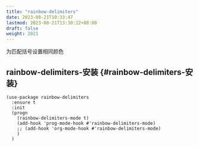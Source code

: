 ```yaml
---
title: "rainbow-delimiters"
date: 2023-08-21T10:33:47
lastmod: 2023-08-21T13:30:22+08:00
draft: false
weight: 2021
---
```


为匹配括号设置相同颜色 <br/>


## rainbow-delimiters-安装 {#rainbow-delimiters-安装}

```elisp
(use-package rainbow-delimiters
  :ensure t
  :init
  (progn
    (rainbow-delimiters-mode t)
    (add-hook 'prog-mode-hook #'rainbow-delimiters-mode)
    ;; (add-hook 'org-mode-hook #'rainbow-delimiters-mode)          
    )
  )
```

